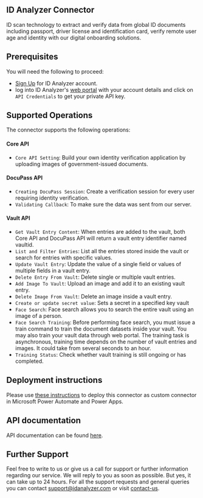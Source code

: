 ## ID Analyzer Connector
ID scan technology to extract and verify data from global ID documents including passport, driver license and identification card, verify remote user age and identity with our digital onboarding solutions.

## Prerequisites
You will need the following to proceed:

* [Sign Up](https://www.idanalyzer.com/signup.html) for ID Analyzer account.
* log into ID Analyzer's [web portal](https://portal.idanalyzer.com/) with your account details and click on ```API Credentials``` to get your private API key.

## Supported Operations
The connector supports the following operations:

#### Core API
* `Core API Setting`: Build your own identity verification application by uploading images of government-issued documents.

#### DocuPass API
* `Creating DocuPass Session`: Create a verification session for every user requiring identity verification.
* `Validating Callback`: To make sure the data was sent from our server.

#### Vault API
* `Get Vault Entry Content`: When entries are added to the vault, both Core API and DocuPass API will return a vault entry identifier named vaultid.
* `List and Filter Entries`: List all the entries stored inside the vault or search for entries with specific values.
* `Update Vault Entry`: Update the value of a single field or values of multiple fields in a vault entry.
* `Delete Entry From Vault`: Delete single or multiple vault entries.
* `Add Image To Vault`: Upload an image and add it to an existing vault entry.
* `Delete Image From Vault`: Delete an image inside a vault entry.
* `Create or update secret value`: Sets a secret in a specified key vault
* `Face Search`: Face search allows you to search the entire vault using an image of a person.
* `Face Search Training`: Before performing face search, you must issue a train command to train the document datasets inside your vault. You may also train your vault data through web portal.  The training task is asynchronous, training time depends on the number of vault entries and images. It could take from several seconds to an hour.
* `Training Status`: Check whether vault training is still ongoing or has completed.

## Deployment instructions
Please use [these instructions](https://docs.microsoft.com/en-us/connectors/custom-connectors/paconn-cli) to deploy this connector as custom connector in Microsoft Power Automate and Power Apps.

## API documentation
API documentation can be found [here](https://developer.idanalyzer.com/index.html).

## Further Support
Feel free to write to us or give us a call for support or further information regarding our service. We will reply to you as soon as possible. But yes, it can take up to 24 hours. For all the support requests and general queries you can contact support@idanalyzer.com
or visit [contact-us](https://www.idanalyzer.com/contact.html).

